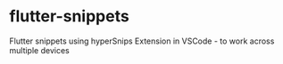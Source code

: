 # flutter-snippets
Flutter snippets using hyperSnips Extension in VSCode - to work across multiple devices
